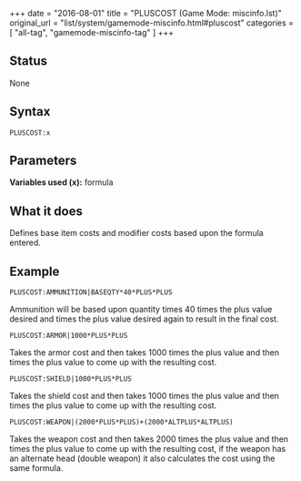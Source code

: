 +++
date = "2016-08-01"
title = "PLUSCOST (Game Mode: miscinfo.lst)"
original_url = "list/system/gamemode-miscinfo.html#pluscost"
categories = [ "all-tag", "gamemode-miscinfo-tag" ]
+++

## Status

None

## Syntax

`PLUSCOST:x`

## Parameters




**Variables used (x):** formula

What it does
------------

Defines base item costs and modifier costs based upon the formula
entered.

Example
-------

`PLUSCOST:AMMUNITION|BASEQTY*40*PLUS*PLUS`

Ammunition will be based upon quantity times 40 times the plus value
desired and times the plus value desired again to result in the final
cost.

`PLUSCOST:ARMOR|1000*PLUS*PLUS`

Takes the armor cost and then takes 1000 times the plus value and then
times the plus value to come up with the resulting cost.

`PLUSCOST:SHIELD|1000*PLUS*PLUS`

Takes the shield cost and then takes 1000 times the plus value and then
times the plus value to come up with the resulting cost.

`PLUSCOST:WEAPON|(2000*PLUS*PLUS)+(2000*ALTPLUS*ALTPLUS)`

Takes the weapon cost and then takes 2000 times the plus value and then
times the plus value to come up with the resulting cost, if the weapon
has an alternate head (double weapon) it also calculates the cost using
the same formula.

